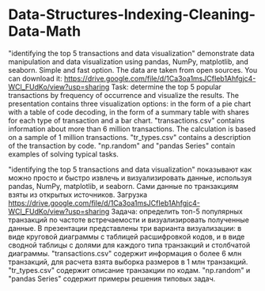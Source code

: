 # Data-Structures-Indexing-Cleaning-Data-Math
"identifying the top 5 transactions and data visualization" demonstrate data manipulation and data visualization using pandas, NumPy, matplotlib, and seaborn. Simple and fast option.
The data are taken from open sources. 
You can download it: https://drive.google.com/file/d/1Ca3oa1msJCfIeb1Ahfgjc4-WCl_FUdKo/view?usp=sharing
Task: determine the top 5 popular transactions by frequency of occurrence and visualize the results.
The presentation contains three visualization options: in the form of a pie chart with a table of code decoding,  in the form of a summary table with shares for each type of transaction and a bar chart.
"transactions.csv" contains information about more than 6 million transactions. The calculation is based on a sample of 1 million transactions.
"tr_types.csv" contains a description of the transaction by code.
"np.random" and "pandas Series" contain examples of solving typical tasks. 


"identifying the top 5 transactions and data visualization" показывают как можно просто и быстро извлечь и визуализировать данные, используя pandas, NumPy, matplotlib, и seaborn.
Сами данные по транзакциям взяты из открытых источников.
Загрузка https://drive.google.com/file/d/1Ca3oa1msJCfIeb1Ahfgjc4-WCl_FUdKo/view?usp=sharing
Задача: определить топ-5 популярных транзакций по частоте встречаемости и визуализировать полученные данные. 
В презентации представлены три варианта визуализации: в виде круговой диаграммы с таблицей расшифровкой кодов, и в виде сводной таблицы с долями для каждого типа транзакций и столбчатой диаграммы.
"transactions.csv" содержит информация о более 6 млн транзакций, для расчета взята выборка размеров в 1 млн транзакций.
"tr_types.csv" содержит описание транзакции по кодам.
"np.random" и "pandas Series" содержит примеры решения типовых задач.
